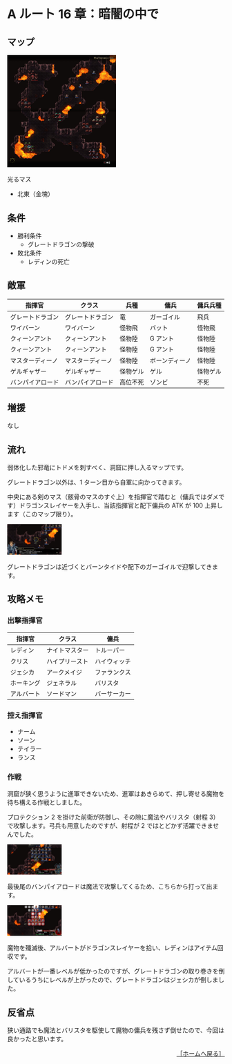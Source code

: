 # A ルート 16 章：暗闇の中で

## マップ

<div>
  <img src="../images/Chapter16A/Map16A.jpg" width="50%">
</div>

光るマス
- 北東（金塊）

## 条件

- 勝利条件
    - グレートドラゴンの撃破
- 敗北条件
    - レディンの死亡

## 敵軍

|指揮官|クラス|兵種|傭兵|傭兵兵種|
|---|---|---|---|---|
|グレートドラゴン|グレートドラゴン|竜|ガーゴイル|飛兵|
|ワイバーン|ワイバーン|怪物飛|バット|怪物飛|
|クィーンアント|クィーンアント|怪物陸|G アント|怪物陸|
|クィーンアント|クィーンアント|怪物陸|G アント|怪物陸|
|マスターディーノ|マスターディーノ|怪物陸|ボーンディーノ|怪物陸|
|ゲルギャザー|ゲルギャザー|怪物ゲル|ゲル|怪物ゲル|
|バンパイアロード|バンパイアロード|高位不死|ゾンビ|不死|

## 増援

なし

## 流れ

弱体化した邪竜にトドメを刺すべく、洞窟に押し入るマップです。

グレートドラゴン以外は、1 ターン目から自軍に向かってきます。

中央にある剣のマス（骸骨のマスのすぐ上）を指揮官で踏むと（傭兵ではダメです）ドラゴンスレイヤーを入手し、当該指揮官と配下傭兵の ATK が 100 上昇します（このマップ限り）。
<div>
  <img src="../images/Chapter16A/DragonSlayer.jpg" width="25%">
</div>

グレートドラゴンは近づくとバーンタイドや配下のガーゴイルで迎撃してきます。

## 攻略メモ

### 出撃指揮官

|指揮官|クラス|傭兵|
|---|---|---|
|レディン|ナイトマスター|トルーパー|
|クリス|ハイプリースト|ハイウィッチ|
|ジェシカ|アークメイジ|ファランクス|
|ホーキング|ジェネラル|バリスタ|
|アルバート|ソードマン|バーサーカー|

### 控え指揮官

- ナーム
- ソーン
- テイラー
- ランス

### 作戦

洞窟が狭く思うように進軍できないため、進軍はあきらめて、押し寄せる魔物を待ち構える作戦としました。

プロテクション 2 を掛けた前衛が防御し、その隙に魔法やバリスタ（射程 3）で攻撃します。弓兵も用意したのですが、射程が 2 ではとどかず活躍できませんでした。
<div>
  <img src="../images/Chapter16A/Defence.jpg" width="25%">
</div>

最後尾のバンパイアロードは魔法で攻撃してくるため、こちらから打って出ます。
<div>
  <img src="../images/Chapter16A/Magic.jpg" width="25%">
</div>

魔物を殲滅後、アルバートがドラゴンスレイヤーを拾い、レディンはアイテム回収です。

アルバートが一番レベルが低かったのですが、グレートドラゴンの取り巻きを倒しているうちにレベルが上がったので、グレートドラゴンはジェシカが倒しました。

## 反省点

狭い通路でも魔法とバリスタを駆使して魔物の傭兵を残さず倒せたので、今回は良かったと思います。

<div align="right">
  <a href="../README.md">［ホームへ戻る］</a>
</div>
